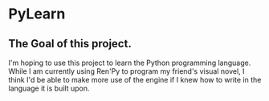 # PyLearn
## The Goal of this project.
I'm hoping to use this project to learn the Python programming language. While I am currently using Ren'Py to program my friend's visual novel, I think I'd be able to make more use of the engine if I knew how to write in the language it is built upon.

